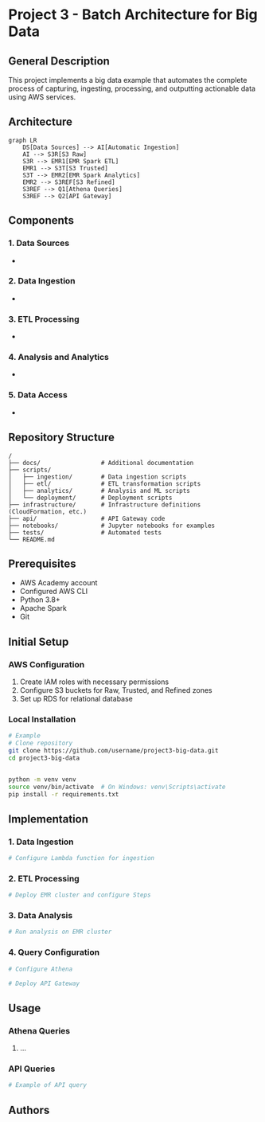 # Project 3 - Batch Architecture for Big Data

## General Description
This project implements a big data example that automates the complete process of capturing, ingesting, processing, and outputting actionable data using AWS services.

## Architecture
```mermaid
graph LR
    DS[Data Sources] --> AI[Automatic Ingestion]
    AI --> S3R[S3 Raw]
    S3R --> EMR1[EMR Spark ETL]
    EMR1 --> S3T[S3 Trusted]
    S3T --> EMR2[EMR Spark Analytics]
    EMR2 --> S3REF[S3 Refined]
    S3REF --> Q1[Athena Queries]
    S3REF --> Q2[API Gateway]
```

## Components

### 1. Data Sources
- 

### 2. Data Ingestion
- 

### 3. ETL Processing
- 

### 4. Analysis and Analytics
- 

### 5. Data Access
- 

## Repository Structure

```
/
├── docs/                 # Additional documentation
├── scripts/
│   ├── ingestion/        # Data ingestion scripts
│   ├── etl/              # ETL transformation scripts
│   ├── analytics/        # Analysis and ML scripts
│   └── deployment/       # Deployment scripts
├── infrastructure/       # Infrastructure definitions (CloudFormation, etc.)
├── api/                  # API Gateway code
├── notebooks/            # Jupyter notebooks for examples
├── tests/                # Automated tests
└── README.md
```

## Prerequisites
- AWS Academy account
- Configured AWS CLI
- Python 3.8+
- Apache Spark
- Git

## Initial Setup

### AWS Configuration
1. Create IAM roles with necessary permissions
2. Configure S3 buckets for Raw, Trusted, and Refined zones
3. Set up RDS for relational database

### Local Installation
```bash
# Example
# Clone repository
git clone https://github.com/username/project3-big-data.git
cd project3-big-data


python -m venv venv
source venv/bin/activate  # On Windows: venv\Scripts\activate
pip install -r requirements.txt
```

## Implementation

### 1. Data Ingestion
```bash
# Configure Lambda function for ingestion
```

### 2. ETL Processing
```bash
# Deploy EMR cluster and configure Steps
```

### 3. Data Analysis
```bash
# Run analysis on EMR cluster
```

### 4. Query Configuration
```bash
# Configure Athena

# Deploy API Gateway
```

## Usage

### Athena Queries
1. ...

### API Queries
```bash
# Example of API query
```

## Authors
